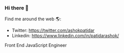 ### Hi there 👋

Find me around the web 🌎:
- Twitter: https://twitter.com/ashokpatidar
- Linkedin: https://www.linkedin.com/in/patidarashok/

Front End JavaScript Engineer

<!--
**ashokpatidar/ashokpatidar** is a ✨ _special_ ✨ repository because its `README.md` (this file) appears on your GitHub profile.

Here are some ideas to get you started:

- 🔭 I’m currently working on ...
- 🌱 I’m currently learning ...
- 👯 I’m looking to collaborate on ...
- 🤔 I’m looking for help with ...
- 💬 Ask me about ...
- 📫 How to reach me: ...
- 😄 Pronouns: ...
- ⚡ Fun fact: ...
-->
